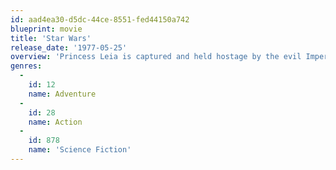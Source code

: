 ```yaml
---
id: aad4ea30-d5dc-44ce-8551-fed44150a742
blueprint: movie
title: 'Star Wars'
release_date: '1977-05-25'
overview: 'Princess Leia is captured and held hostage by the evil Imperial forces in their effort to take over the galactic Empire. Venturesome Luke Skywalker and dashing captain Han Solo team together with the loveable robot duo R2-D2 and C-3PO to rescue the beautiful princess and restore peace and justice in the Empire.'
genres:
  -
    id: 12
    name: Adventure
  -
    id: 28
    name: Action
  -
    id: 878
    name: 'Science Fiction'
---
```

